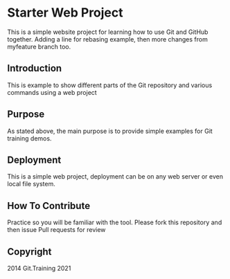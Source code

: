 # Starter Web Project

This is a simple website project for 
learning how to use Git and GitHub together.
Adding a line for rebasing example, then 
more changes from myfeature branch too.
## Introduction

This is example to show different parts
 of the Git repository and various commands
 using a web project

## Purpose

As stated above, the main purpose is to
provide simple examples for Git training
demos.

## Deployment

This is a simple web project, deployment
 can be on any web server or even local
 file system. 

## How To Contribute

Practice so you will be familiar with the tool.
Please fork this repository and then issue Pull requests for review


## Copyright

2014 Git.Training 2021